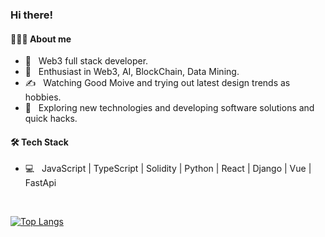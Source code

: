 
<h3> Hi there! </h3>

<h4>👨🏻‍💻 About me</h4>

- 💼 &nbsp; Web3 full stack developer.
- 🌱 &nbsp; Enthusiast in Web3, AI, BlockChain, Data Mining.
- ✍️ &nbsp; Watching Good Moive and trying out latest design trends as hobbies.
- 🤔 &nbsp; Exploring new technologies and developing software solutions and quick hacks.
  
<h4>🛠 Tech Stack</h4>

- 💻 &nbsp; JavaScript | TypeScript | Solidity | Python | React | Django | Vue | FastApi 

<br>

[![Top Langs](https://github-readme-stats.vercel.app/api/top-langs/?username=0xJackLee&layout=compact&text_color=daf7dc&bg_color=151515&)](https://github.com/0xJackLee/github-readme-stats)

